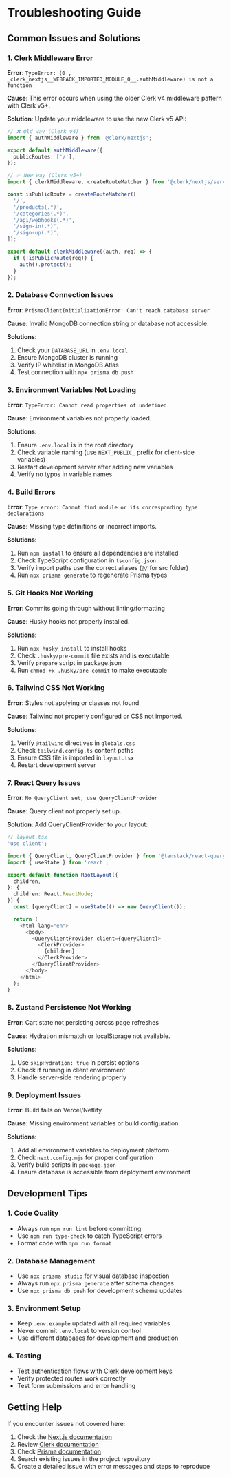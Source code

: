 # Troubleshooting Guide

## Common Issues and Solutions

### 1. Clerk Middleware Error

**Error**: `TypeError: (0 , _clerk_nextjs__WEBPACK_IMPORTED_MODULE_0__.authMiddleware) is not a function`

**Cause**: This error occurs when using the older Clerk v4 middleware pattern with Clerk v5+.

**Solution**: Update your middleware to use the new Clerk v5 API:

```typescript
// ❌ Old way (Clerk v4)
import { authMiddleware } from '@clerk/nextjs';

export default authMiddleware({
  publicRoutes: ['/'],
});

// ✅ New way (Clerk v5+)
import { clerkMiddleware, createRouteMatcher } from '@clerk/nextjs/server';

const isPublicRoute = createRouteMatcher([
  '/',
  '/products(.*)',
  '/categories(.*)',
  '/api/webhooks(.*)',
  '/sign-in(.*)',
  '/sign-up(.*)',
]);

export default clerkMiddleware((auth, req) => {
  if (!isPublicRoute(req)) {
    auth().protect();
  }
});
```

### 2. Database Connection Issues

**Error**: `PrismaClientInitializationError: Can't reach database server`

**Cause**: Invalid MongoDB connection string or database not accessible.

**Solutions**:

1. Check your `DATABASE_URL` in `.env.local`
2. Ensure MongoDB cluster is running
3. Verify IP whitelist in MongoDB Atlas
4. Test connection with `npx prisma db push`

### 3. Environment Variables Not Loading

**Error**: `TypeError: Cannot read properties of undefined`

**Cause**: Environment variables not properly loaded.

**Solutions**:

1. Ensure `.env.local` is in the root directory
2. Check variable naming (use `NEXT_PUBLIC_` prefix for client-side variables)
3. Restart development server after adding new variables
4. Verify no typos in variable names

### 4. Build Errors

**Error**: `Type error: Cannot find module or its corresponding type declarations`

**Cause**: Missing type definitions or incorrect imports.

**Solutions**:

1. Run `npm install` to ensure all dependencies are installed
2. Check TypeScript configuration in `tsconfig.json`
3. Verify import paths use the correct aliases (`@/` for src folder)
4. Run `npx prisma generate` to regenerate Prisma types

### 5. Git Hooks Not Working

**Error**: Commits going through without linting/formatting

**Cause**: Husky hooks not properly installed.

**Solutions**:

1. Run `npx husky install` to install hooks
2. Check `.husky/pre-commit` file exists and is executable
3. Verify `prepare` script in package.json
4. Run `chmod +x .husky/pre-commit` to make executable

### 6. Tailwind CSS Not Working

**Error**: Styles not applying or classes not found

**Cause**: Tailwind not properly configured or CSS not imported.

**Solutions**:

1. Verify `@tailwind` directives in `globals.css`
2. Check `tailwind.config.ts` content paths
3. Ensure CSS file is imported in `layout.tsx`
4. Restart development server

### 7. React Query Issues

**Error**: `No QueryClient set, use QueryClientProvider`

**Cause**: Query client not properly set up.

**Solution**: Add QueryClientProvider to your layout:

```typescript
// layout.tsx
'use client';

import { QueryClient, QueryClientProvider } from '@tanstack/react-query';
import { useState } from 'react';

export default function RootLayout({
  children,
}: {
  children: React.ReactNode;
}) {
  const [queryClient] = useState(() => new QueryClient());

  return (
    <html lang="en">
      <body>
        <QueryClientProvider client={queryClient}>
          <ClerkProvider>
            {children}
          </ClerkProvider>
        </QueryClientProvider>
      </body>
    </html>
  );
}
```

### 8. Zustand Persistence Not Working

**Error**: Cart state not persisting across page refreshes

**Cause**: Hydration mismatch or localStorage not available.

**Solutions**:

1. Use `skipHydration: true` in persist options
2. Check if running in client environment
3. Handle server-side rendering properly

### 9. Deployment Issues

**Error**: Build fails on Vercel/Netlify

**Cause**: Missing environment variables or build configuration.

**Solutions**:

1. Add all environment variables to deployment platform
2. Check `next.config.mjs` for proper configuration
3. Verify build scripts in `package.json`
4. Ensure database is accessible from deployment environment

## Development Tips

### 1. Code Quality

- Always run `npm run lint` before committing
- Use `npm run type-check` to catch TypeScript errors
- Format code with `npm run format`

### 2. Database Management

- Use `npx prisma studio` for visual database inspection
- Always run `npx prisma generate` after schema changes
- Use `npx prisma db push` for development schema updates

### 3. Environment Setup

- Keep `.env.example` updated with all required variables
- Never commit `.env.local` to version control
- Use different databases for development and production

### 4. Testing

- Test authentication flows with Clerk development keys
- Verify protected routes work correctly
- Test form submissions and error handling

## Getting Help

If you encounter issues not covered here:

1. Check the [Next.js documentation](https://nextjs.org/docs)
2. Review [Clerk documentation](https://clerk.com/docs)
3. Check [Prisma documentation](https://www.prisma.io/docs)
4. Search existing issues in the project repository
5. Create a detailed issue with error messages and steps to reproduce
